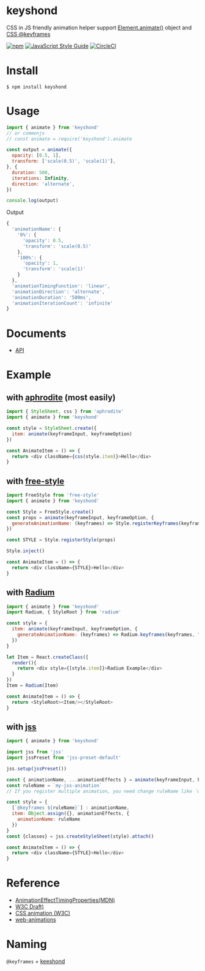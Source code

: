 # keyshond

CSS in JS friendly animation helper support [Element.animate()](https://developer.mozilla.org/en-US/docs/Web/API/Element/animate) object and [CSS @keyframes](https://developer.mozilla.org/en-US/docs/Web/CSS/@keyframes)

[![npm](https://img.shields.io/npm/v/keyshond.svg)](https://www.npmjs.com/package/keyshond)
[![JavaScript Style Guide](https://img.shields.io/badge/code%20style-standard-brightgreen.svg)](http://standardjs.com/)
[![CircleCI](https://img.shields.io/circleci/project/inuscript/keyshond.svg)](https://circleci.com/gh/inuscript/keyshond)
# Install

```
$ npm install keyshond
```

# Usage

```js
import { animate } from 'keyshond'
// or commonjs
// const animate = require('keyshond').animate

const output = animate({
  opacity: [0.5, 1],
  transform: ['scale(0.5)', 'scale(1)'],
}, {
  duration: 500,
  iterations: Infinity,
  direction: 'alternate',
})

console.log(output)
```

Output

```js
{
  'animationName': {
    '0%': {
      'opacity': 0.5,
      'transform': 'scale(0.5)'
    },
    '100%': {
      'opacity': 1,
      'transform': 'scale(1)'
    }
  },
  'animationTimingFunction': 'linear',
  'animationDirection': 'alternate',
  'animationDuration': '500ms',
  'animationIterationCount': 'infinite'
}
```

# Documents
- [API](https://github.com/inuscript/keyshond/blob/master/docs/API.md)

# Example

## with [aphrodite](https://github.com/Khan/aphrodite) (most easily)

```js
import { StyleSheet, css } from 'aphrodite'
import { animate } from 'keyshond'

const style = StyleSheet.create({
  item: animate(keyframeInput, keyframeOption)
})

const AnimateItem = () => {
  return <div className={css(style.item)}>Hello</div>
}
```

## with [free-style](https://github.com/Khan/free-style)
```js
import FreeStyle from 'free-style'
import { animate } from 'keyshond'

const Style = FreeStyle.create()
const props = animate(keyframeInput, keyframeOption, {
  generateAnimationName: (keyframes) => Style.registerKeyframes(keyframes)
})

const STYLE = Style.registerStyle(props)

Style.inject()

const AnimateItem = () => {
  return <div className={STYLE}>Hello</div>
}
```

## with [Radium](https://github.com/formidablelabs/radium)

```js
import { animate } from 'keyshond'
import Radium, { StyleRoot } from 'radium'

const style = {
  item: animate(keyframeInput, keyframeOption, {
    generateAnimationName: (keyframes) => Radium.keyframes(keyframes, "my-animation")
  })
}

let Item = React.createClass({
  render(){
    return <div style={[style.item]}>Radium Example</div>
  }
})
Item = Radium(Item)

const AnimateItem = () => {
  return <StyleRoot><Item/></StyleRoot>
}

```

## with [jss](https://github.com/cssinjs/jss)

```js
import { animate } from 'keyshond'

import jss from 'jss'
import jssPreset from 'jss-preset-default'

jss.setup(jssPreset())

const { animationName, ...animationEffects } = animate(keyframeInput, keyframeOption)
const ruleName = `my-jss-animation`
// If you register multiple animation, you need change ruleName like `my-jss-animation-{$unique}`

const style = {
  [`@keyframes ${ruleName}`] : animationName,
  item: Object.assign({}, animationEffects, {
    animationName: ruleName
  })
}
const {classes} = jss.createStyleSheet(style).attach()

const AnimateItem = () => {
  return <div className={STYLE}>Hello</div>
}
```

# Reference
- [AnimationEffectTimingProperties(MDN)](https://developer.mozilla.org/en-US/docs/Web/API/AnimationEffectTimingProperties)
- [W3C Draft)](http://w3c.github.io/web-animations/)
- [CSS animation (W3C)](https://drafts.csswg.org/css-animations/)
- [web-animations](https://github.com/web-animations/web-animations-js)

# Naming

`@keyframes` + [keeshond](https://en.wikipedia.org/wiki/Keeshond)